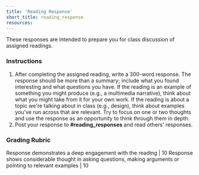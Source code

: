 ```yaml
---
title: 'Reading Response'
short_title: reading_response
resources:
---
```


These responses are intended to prepare you for class discussion of assigned readings.

### Instructions

1. After completing the assigned reading, write a 300-word response. The response should be more than a summary; include what you found interesting and what questions you have. If the reading is an example of something you might produce (e.g., a multimedia narrative), think about what you might take from it for your own work. If the reading is about a topic we're talking about in class (e.g., design), think about examples you've run across that are relevant. Try to focus on one or two thoughts and use the response as an opportunity to think through them in depth.
2. Post your response to __#reading_responses__ and read others' responses.

### Grading Rubric

Response demonstrates a deep engagement with the reading | 10
Response shows considerable thought in asking questions, making arguments or pointing to relevant examples | 10
